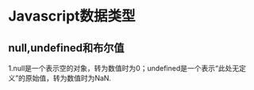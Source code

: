 # Javascript数据类型
## null,undefined和布尔值
1.null是一个表示空的对象，转为数值时为0；undefined是一个表示“此处无定义”的原始值，转为数值时为NaN.
